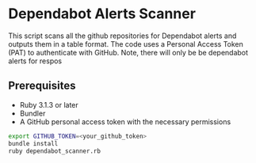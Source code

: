 # Dependabot Alerts Scanner

This script scans all the github repositories for Dependabot alerts and outputs them in a table format.  The code uses a Personal Access Token (PAT) to authenticate with GitHub. Note, there will only be be dependabot alerts for respos

## Prerequisites

- Ruby 3.1.3 or later
- Bundler
- A GitHub personal access token with the necessary permissions

```bash
export GITHUB_TOKEN=<your_github_token>
bundle install
ruby dependabot_scanner.rb
```
